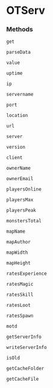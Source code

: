 # OTServ

### Methods

```
get
```
```
parseData
```
```
value
```
```
uptime
```
```
ip
```
```
servername
```
```
port
```
```
location
```
```
url
```
```
server
```
```
version
```
```
client
```
```
ownerName
```
```
ownerEmail
```
```
playersOnline
```
```
playersMax
```
```
playersPeak
```
```
monstersTotal
```
```
mapName
```
```
mapAuthor
```
```
mapWidth
```
```
mapHeight
```
```
ratesExperience
```
```
ratesMagic
```
```
ratesSkill
```
```
ratesLoot
```
```
ratesSpawn
```
```
motd
```
```
getServerInfo
```
```
writeServerInfo
```
```
isOld
```
```
getCacheFolder
```
```
getCacheFile
```

